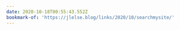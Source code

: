```yaml
---
date: 2020-10-18T00:55:43.552Z
bookmark-of: 'https://jlelse.blog/links/2020/10/searchmysite/'
---
```


